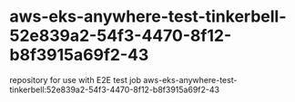 # aws-eks-anywhere-test-tinkerbell-52e839a2-54f3-4470-8f12-b8f3915a69f2-43
repository for use with E2E test job aws-eks-anywhere-test-tinkerbell:52e839a2-54f3-4470-8f12-b8f3915a69f2-43
